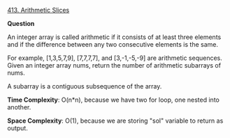 [413. Arithmetic Slices](https://leetcode.com/problems/arithmetic-slices/)


__Question__

An integer array is called arithmetic if it consists of at least three elements and if the difference between any two consecutive elements is the same.

For example, [1,3,5,7,9], [7,7,7,7], and [3,-1,-5,-9] are arithmetic sequences.
Given an integer array nums, return the number of arithmetic subarrays of nums.

A subarray is a contiguous subsequence of the array.

 
 __Time Complexity__: O(n*n), because we have two for loop, one nested into another.
 
 __Space Complexity__: O(1), because we are storing "sol" variable to return as output.
